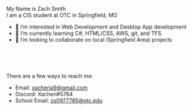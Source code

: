 My Name is Zach Smith <br>
I am a CIS student at OTC in Springfield, MO <br>

- 👀 I’m interested in Web Development and Desktop App development
- 🌱 I’m currently learning C#, HTML/CSS, AWS, git, and TFS.
- 💞️ I’m looking to collaborate on local (Springfield Area) projects
<br>
<br>
<br>

There are a few ways to reach me: <br>
  - Email: xacheria9@gmail.com
  - Discord: Xacheri#5764
  - School Email: zs0977785@otc.edu

<!---
Xacheri/Xacheri is a ✨ special ✨ repository because its `README.md` (this file) appears on your GitHub profile.
You can click the Preview link to take a look at your changes.
--->
